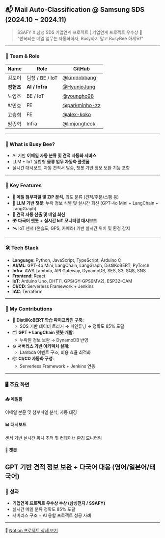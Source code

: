 ## 📬 Mail Auto-Classification @ Samsung SDS (2024.10 ~ 2024.11)

> SSAFY X 삼성 SDS 기업연계 프로젝트 | 기업연계 프로젝트 우수상 🥈  
> "반복되는 메일 업무는 자동화하자, Busy하지 말고 BusyBee 하세요!"

---

### 👥 Team & Role

| Name       | Role         | GitHub                                |
|------------|--------------|----------------------------------------|
| 김도이     | 팀장 / BE / IoT | [@kimdobbang](https://github.com/kimdobbang) |
| **정현조** | **AI / Infra** | [@HyunjoJung](https://github.com/HyunjoJung) |
| 노영호     | BE / IoT     | [@youngho98](https://github.com/youngho98) |
| 박민호     | FE           | [@parkminho-zz](https://github.com/parkminho-zz) |
| 고승희     | FE           | [@alex-koko](https://github.com/alex-koko) |
| 임종혁     | Infra        | [@limjongheok](https://github.com/limjongheok) |

---

### 🧠 What is Busy Bee?

- AI 기반 **이메일 자동 분류 및 견적 자동화 서비스**
- LLM + IoT 융합형 **물류 업무 자동화 플랫폼**
- 실시간 대시보드, 자동 견적서 발송, 챗봇 기반 정보 보완 기능 포함

---

### 🚀 Key Features

- 📧 **메일 첨부파일 및 ZIP 분석**, 의도 분류 (견적/주문/스팸 등)
- 🤖 **LLM 기반 챗봇**: 누락 정보 식별 및 실시간 회신 (GPT-4o Mini + LangChain + LangGraph)
- 🔄 **견적 자동 산출 및 메일 회신**
- 🌍 **다국어 챗봇** + **실시간 IoT 모니터링 대시보드**
- 🛰️ IoT 센서 (온습도, GPS, 카메라) 기반 실시간 위치 및 환경 감지

---

### 🛠️ Tech Stack

- **Language**: Python, JavaScript, TypeScript, Arduino C
- **AI/ML**: GPT-4o Mini, LangChain, LangGraph, DistilKoBERT, PyTorch
- **Infra**: AWS Lambda, API Gateway, DynamoDB, SES, S3, SQS, SNS
- **Frontend**: React
- **IoT**: Arduino Uno, DHT11, GPS(GY-GPS6MV2), ESP32-CAM
- **CI/CD**: Serverless Framework + Jenkins
- **IAC**: Terraform

---

### 📌 My Contributions

- 🧠 **DistilKoBERT 학습 파이프라인 구축**:  
  - SQS 기반 데이터 트리거 → 파인튜닝 → 정확도 85% 도달
- 🗂️ **GPT + LangChain 챗봇 개발**:  
  - 누락된 정보 보완 → DynamoDB 반영
- ⚙️ **서버리스 기반 아키텍처 설계**:  
  - Lambda 이벤트 구조, 비용 효율 최적화
- 📦 **CI/CD 자동화 구성**:  
  - Serverless Framework + Jenkins 연동

---

### 🖥️ 주요 화면

#### 📥 메일함  
이메일 본문 및 첨부파일 분석, 자동 태깅


#### 📊 대시보드  
센서 기반 실시간 위치 추적 및 컨테이너 환경 모니터링


#### 💬 챗봇  
GPT 기반 견적 정보 보완 + 다국어 대응 (영어/일본어/태국어)
---

### 🏅 성과

- **기업연계 프로젝트 우수상 수상 (삼성전자 / SSAFY)**
- 실시간 메일 분류 정확도 85% 도달
- 서버리스 구조 + AI 융합 프로젝트 성공 사례

---

📎 [Notion 프로젝트 상세 보기](https://www.notion.so/149d156ae6ee8081b1c2ed1c411a91e6?pvs=21)
